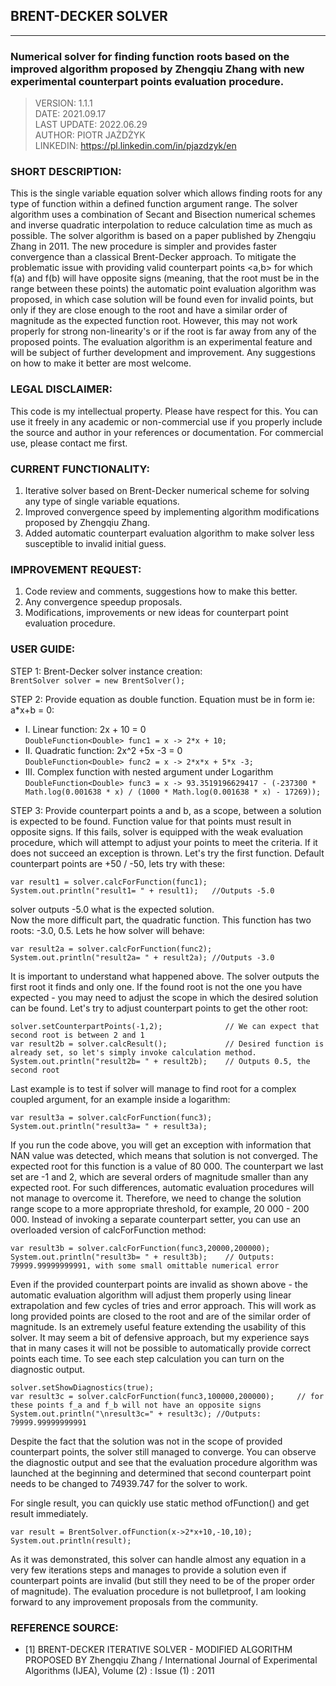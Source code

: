 ## BRENT-DECKER SOLVER

---

### Numerical solver for finding function roots based on the improved algorithm proposed by Zhengqiu Zhang with new experimental counterpart points evaluation procedure.

> VERSION: 1.1.1 <br>
> DATE: 2021.09.17<br>
> LAST UPDATE: 2022.06.29<br>
> AUTHOR: PIOTR JAŻDŻYK <br>
> LINKEDIN: https://pl.linkedin.com/in/pjazdzyk/en <br>

### SHORT DESCRIPTION:
This is the single variable equation solver which allows finding roots for any type of function within a defined function argument range.
The solver algorithm uses a combination of Secant and Bisection numerical schemes and inverse quadratic interpolation to reduce calculation time as much
as possible. The solver algorithm is based on a paper published by Zhengqiu Zhang in 2011. The new procedure is simpler and provides
faster convergence than a classical Brent-Decker approach. To mitigate the problematic issue with providing valid counterpart points <a,b>
for which f(a) and f(b) will have opposite signs (meaning, that the root must be in the range between these points) the automatic
point evaluation algorithm was proposed, in which case solution will be found even for invalid points, but only if they are
close enough to the root and have a similar order of magnitude as the expected function root. However, this may not work properly for strong
non-linearity's or if the root is far away from any of the proposed points. The evaluation algorithm is an experimental feature
and will be subject of further development and improvement. Any suggestions on how to make it better are most welcome.

### LEGAL DISCLAIMER:
This code is my intellectual property. Please have respect for this. You can use it freely in any academic or non-commercial use if you 
properly include the source and author in your references or documentation. For commercial use, please contact me first.

### CURRENT FUNCTIONALITY:
1. Iterative solver based on Brent-Decker numerical scheme for solving any type of single variable equations.
2. Improved convergence speed by implementing algorithm modifications proposed by Zhengqiu Zhang.
3. Added automatic counterpart evaluation algorithm to make solver less susceptible to invalid initial guess.

### IMPROVEMENT REQUEST:
1. Code review and comments, suggestions how to make this better.
2. Any convergence speedup proposals.
3. Modifications, improvements or new ideas for counterpart point evaluation procedure.

### USER GUIDE:
STEP 1: Brent-Decker solver instance creation:<br>
```BrentSolver solver = new BrentSolver();```

STEP 2: Provide equation as double function. Equation must be in form ie: a*x+b = 0:<br>
* I. Linear function: 2x + 10 = 0 <br>
```DoubleFunction<Double> func1 = x -> 2*x + 10;```<br>
* II. Quadratic function: 2x^2 +5x -3 = 0 <br>
```DoubleFunction<Double> func2 = x -> 2*x*x + 5*x -3;```      
* III. Complex function with nested argument under Logarithm <br>
```DoubleFunction<Double> func3 = x -> 93.3519196629417 - (-237300 * Math.log(0.001638 * x) / (1000 * Math.log(0.001638 * x) - 17269));```  

STEP 3: Provide counterpart points a and b, as a scope, between a solution is expected to be found. 
Function value for that points must result in opposite signs. If this fails, solver is equipped with the weak evaluation procedure, 
which will attempt to adjust your points to meet the criteria. If it does not succeed an exception is thrown.
Let's try the first function. Default counterpart points are +50 / -50, lets try with these:
```
var result1 = solver.calcForFunction(func1);
System.out.println("result1= " + result1);   //Outputs -5.0 
```
solver outputs -5.0 what is the expected solution.<br>
Now the more difficult part, the quadratic function. This function has two roots: -3.0, 0.5. Lets he how solver will behave:
```
var result2a = solver.calcForFunction(func2);
System.out.println("result2a= " + result2a); //Outputs -3.0
```
It is important to understand what happened above. The solver outputs the first root it finds and only one.
If the found root is not the one you have expected - you may need to adjust the scope in which the desired solution can be found.
Let's try to adjust counterpart points to get the other root:
```
solver.setCounterpartPoints(-1,2);              // We can expect that second root is between 2 and 1
var result2b = solver.calcResult();             // Desired function is already set, so let's simply invoke calculation method.
System.out.println("result2b= " + result2b);    // Outputs 0.5, the second root
```
Last example is to test if solver will manage to find root for a complex coupled argument, for an example inside a logarithm:
```
var result3a = solver.calcForFunction(func3);
System.out.println("result3a= " + result3a);
```
If you run the code above, you will get an exception with information that NAN value was detected, which means that solution is not converged.
The expected root for this function is a value of 80 000. The counterpart we last set are -1 and 2, which are several orders of magnitude
smaller than any expected root. For such differences, automatic evaluation procedures will not manage to overcome it. Therefore,
we need to change the solution range scope to a more appropriate threshold, for example, 20 000 - 200 000. Instead of invoking
a separate counterpart setter, you can use an overloaded version of calcForFunction method:
```
var result3b = solver.calcForFunction(func3,20000,200000);
System.out.println("result3b= " + result3b);    // Outputs: 79999.99999999991, with some small omittable numerical error
```
Even if the provided counterpart points are invalid as shown above - the automatic evaluation algorithm will adjust them properly using linear extrapolation and
few cycles of tries and error approach. This will work as long provided points are closed to the root and are of the similar order of magnitude.
Is an extremely useful feature extending the usability of this solver. It may seem a bit of defensive approach, but my experience says that in many cases
it will not be possible to automatically provide correct points each time.
To see each step calculation you can turn on the diagnostic output.
```
solver.setShowDiagnostics(true);
var result3c = solver.calcForFunction(func3,100000,200000);     // for these points f_a and f_b will not have an opposite signs
System.out.println("\nresult3c=" + result3c); //Outputs: 79999.99999999991
```
Despite the fact that the solution was not in the scope of provided counterpart points, the solver still managed to converge.
You can observe the diagnostic output and see that the evaluation procedure algorithm was launched at the beginning and determined
that second counterpart point needs to be changed to 74939.747 for the solver to work.

For single result, you can quickly use static method ofFunction() and get result immediately.
```
var result = BrentSolver.ofFunction(x->2*x+10,-10,10);
System.out.println(result);
```

As it was demonstrated, this solver can handle almost any equation in a very few iterations steps and manages to
provide a solution even if counterpart points are invalid (but still they need to be of the proper order of magnitude).
The evaluation procedure is not bulletproof, I am looking forward to any improvement proposals from the community.

### REFERENCE SOURCE:
* [1] BRENT-DECKER ITERATIVE SOLVER - MODIFIED ALGORITHM PROPOSED BY Zhengqiu Zhang / International Journal of Experimental Algorithms (IJEA), Volume (2) : Issue (1) : 2011
